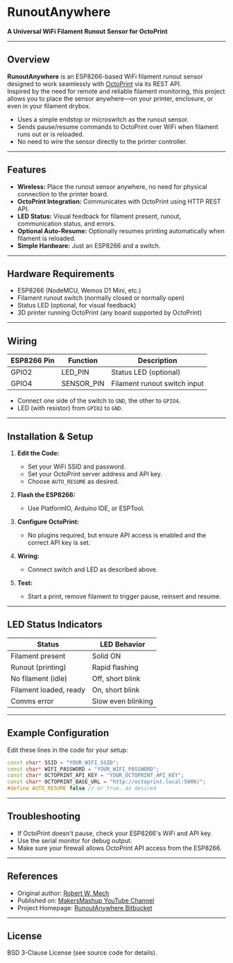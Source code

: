 # RunoutAnywhere

**A Universal WiFi Filament Runout Sensor for OctoPrint**

---

## Overview

**RunoutAnywhere** is an ESP8266-based WiFi filament runout sensor designed to work seamlessly with [OctoPrint](https://octoprint.org/) via its REST API.  
Inspired by the need for remote and reliable filament monitoring, this project allows you to place the sensor anywhere—on your printer, enclosure, or even in your filament drybox.

- Uses a simple endstop or microswitch as the runout sensor.
- Sends pause/resume commands to OctoPrint over WiFi when filament runs out or is reloaded.
- No need to wire the sensor directly to the printer controller.

---

## Features

- **Wireless:** Place the runout sensor anywhere, no need for physical connection to the printer board.
- **OctoPrint Integration:** Communicates with OctoPrint using HTTP REST API.
- **LED Status:** Visual feedback for filament present, runout, communication status, and errors.
- **Optional Auto-Resume:** Optionally resumes printing automatically when filament is reloaded.
- **Simple Hardware:** Just an ESP8266 and a switch.

---

## Hardware Requirements

- ESP8266 (NodeMCU, Wemos D1 Mini, etc.)
- Filament runout switch (normally closed or normally open)
- Status LED (optional, for visual feedback)
- 3D printer running OctoPrint (any board supported by OctoPrint)

---

## Wiring

| ESP8266 Pin | Function          | Description                  |
|-------------|-------------------|------------------------------|
| GPIO2       | LED_PIN           | Status LED (optional)        |
| GPIO4       | SENSOR_PIN        | Filament runout switch input |

- Connect one side of the switch to `GND`, the other to `GPIO4`.
- LED (with resistor) from `GPIO2` to `GND`.

---

## Installation & Setup

1. **Edit the Code:**
   - Set your WiFi SSID and password.
   - Set your OctoPrint server address and API key.
   - Choose `AUTO_RESUME` as desired.

2. **Flash the ESP8266:**
   - Use PlatformIO, Arduino IDE, or ESPTool.

3. **Configure OctoPrint:**
   - No plugins required, but ensure API access is enabled and the correct API key is set.

4. **Wiring:**
   - Connect switch and LED as described above.

5. **Test:**
   - Start a print, remove filament to trigger pause, reinsert and resume.

---

## LED Status Indicators

| Status                  | LED Behavior                   |
|-------------------------|-------------------------------|
| Filament present        | Solid ON                      |
| Runout (printing)       | Rapid flashing                |
| No filament (idle)      | Off, short blink              |
| Filament loaded, ready  | On, short blink               |
| Comms error             | Slow even blinking            |

---

## Example Configuration

Edit these lines in the code for your setup:
```cpp
const char* SSID = "YOUR_WIFI_SSID";
const char* WIFI_PASSWORD = "YOUR_WIFI_PASSWORD";
const char* OCTOPRINT_API_KEY = "YOUR_OCTOPRINT_API_KEY";
const char* OCTOPRINT_BASE_URL = "http://octoprint.local:5000/";
#define AUTO_RESUME false // or true, as desired
```

---

## Troubleshooting

- If OctoPrint doesn't pause, check your ESP8266's WiFi and API key.
- Use the serial monitor for debug output.
- Make sure your firewall allows OctoPrint API access from the ESP8266.

---

## References

- Original author: [Robert W. Mech](https://www.makersmashup.com/)
- Published on: [MakersMashup YouTube Channel](https://www.youtube.com/channel/UCevttltfkZ76jwqfV1vrRbQ)
- Project Homepage: [RunoutAnywhere Bitbucket](https://bitbucket.org/rwmech/runoutanywhere/src/master/)

---

## License

BSD 3-Clause License (see source code for details).
